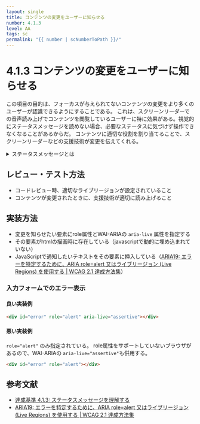 ```yaml
---
layout: single
title: コンテンツの変更をユーザーに知らせる
number: 4.1.3
level: AA
tags: sc
permalink: "{{ number | scNumberToPath }}/"
---
```


# 4.1.3 コンテンツの変更をユーザーに知らせる

この項目の目的は、フォーカスが与えられてないコンテンツの変更をより多くのユーザーが認識できるようにすることである。
これは、スクリーンリーダーでの音声読み上げでコンテンツを閲覧しているユーザーに特に効果がある。視覚的にステータスメッセージを読めない場合、必要なステータスに気づけず操作できなくなることがあるからだ。
コンテンツに適切な役割を割り当てることで、スクリーンリーダーなどの支援技術が変更を伝えてくれる。

<details>
<summary>ステータスメッセージとは</summary>
コンテンツへのアクションの成功や結果、処理の進行状況やエラー情報など。
なお、コンテキストの変化はステータスではない。

検索結果の画面を例にした場合、「検索結果が表示される」は、コンテキストの変化に関する情報になる。
そのため、ステータスメッセージには含まれない。
以下のように、ステータスについて表示されるテキストはステータスメッセージに含まれる。

- 検索実行のアクション後に表示される「検索中…」というテキスト
- 検索実行エラー時の「検索キーワードに記号は含めません」というエラーテキスト
</details>

## レビュー・テスト方法

- コードレビュー時、適切なライブリージョンが設定されていること
- コンテンツが変更されたときに、支援技術が適切に読み上げること

## 実装方法

- 変更を知らせたい要素にrole属性とWAI-ARIAの `aria-live` 属性を指定する
- その要素がhtmlの描画時に存在している（javascriptで動的に埋め込まれていない）
- JavaScriptで通知したいテキストをその要素に挿入している（[ARIA19: エラーを特定するために、ARIA role=alert 又はライブリージョン (Live Regions) を使用する | WCAG 2.1 達成方法集](https://waic.jp/docs/WCAG21/Techniques/aria/ARIA19)）

### 入力フォームでのエラー表示

#### 良い実装例

```html
<div id="error" role="alert" aria-live="assertive"></div>
```

#### 悪い実装例

`role="alert"` のみ指定されている。
role属性をサポートしていないブラウザがあるので、WAI-ARIAの `aria-live="assertive"`も併用する。


```html
<div id="error" role="alert"></div>
```


## 参考文献
- [達成基準 4.1.3: ステータスメッセージを理解する](https://waic.jp/docs/WCAG21/Understanding/status-messages.html)
- [ARIA19: エラーを特定するために、ARIA role=alert 又はライブリージョン (Live Regions) を使用する | WCAG 2.1 達成方法集](https://waic.jp/docs/WCAG21/Techniques/aria/ARIA19)

